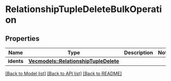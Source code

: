 # RelationshipTupleDeleteBulkOperation

## Properties

Name | Type | Description | Notes
------------ | ------------- | ------------- | -------------
**idents** | [**Vec<models::RelationshipTupleDelete>**](RelationshipTupleDelete.md) |  | 

[[Back to Model list]](../README.md#documentation-for-models) [[Back to API list]](../README.md#documentation-for-api-endpoints) [[Back to README]](../README.md)


